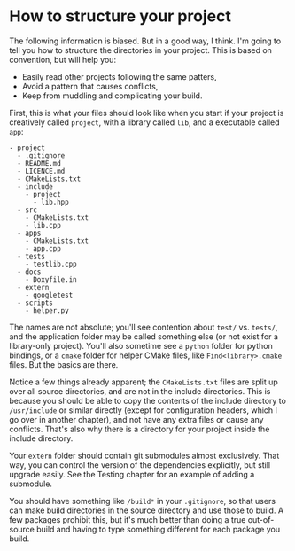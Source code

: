 # How to structure your project

The following information is biased. But in a good way, I think. I'm going to tell you how to structure the directories in your project. This is based on convention, but will help you:

* Easily read other projects following the same patters,
* Avoid a pattern that causes conflicts,
* Keep from muddling and complicating your build.

First, this is what your files should look like when you start if your project is creatively called `project`, with a library called `lib`, and a executable called `app`:

```
- project
  - .gitignore
  - README.md
  - LICENCE.md
  - CMakeLists.txt
  - include
    - project
      - lib.hpp
  - src
    - CMakeLists.txt
    - lib.cpp
  - apps
    - CMakeLists.txt
    - app.cpp
  - tests
    - testlib.cpp
  - docs
    - Doxyfile.in
  - extern
    - googletest
  - scripts
    - helper.py
```

The names are not absolute; you'll see contention about `test/` vs. `tests/`, and the application folder may be called something else (or not exist for a library-only project). You'll also sometime see a `python` folder for python bindings, or a `cmake` folder for helper CMake files, like `Find<library>.cmake` files. But the basics are there.

Notice a few things already apparent; the `CMakeLists.txt` files are split up over all source directories, and are not in the include directories. This is because you should be able to copy the contents of the include directory to `/usr/include` or similar directly (except for configuration headers, which I go over in another chapter), and not have any extra files or cause any conflicts. That's also why there is a directory for your project inside the include directory.

Your `extern` folder should contain git submodules almost exclusively. That way, you can control the version of the dependencies explicitly, but still upgrade easily. See the Testing chapter for an example of adding a submodule.

You should have something like `/build*` in your `.gitignore`, so that users can make build directories in the source directory and use those to build. A few packages prohibit this, but it's much better than doing a true out-of-source build and having to type something different for each package you build.